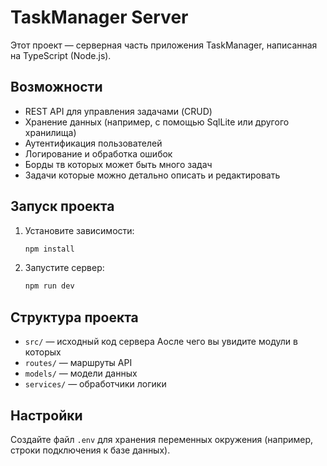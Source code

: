 # TaskManager Server

Этот проект — серверная часть приложения TaskManager, написанная на TypeScript (Node.js).

## Возможности

- REST API для управления задачами (CRUD)
- Хранение данных (например, с помощью SqlLite или другого хранилища)
- Аутентификация пользователей
- Логирование и обработка ошибок
- Борды тв которых может быть много задач 
- Задачи которые можно детально описать и редактировать

## Запуск проекта

1. Установите зависимости:
    ```bash
    npm install
    ```

2. Запустите сервер:
    ```bash
    npm run dev
    ```

## Структура проекта

- `src/` — исходный код сервера
Аосле чего вы увидите модули в которых
- `routes/` — маршруты API
- `models/` — модели данных
- `services/` — обработчики логики

## Настройки

Создайте файл `.env` для хранения переменных окружения (например, строки подключения к базе данных).
